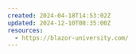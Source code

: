 ```yaml
---
created: 2024-04-18T14:53:02Z
updated: 2024-12-10T08:35:00Z
resources:
  - https://blazor-university.com/
---
```

